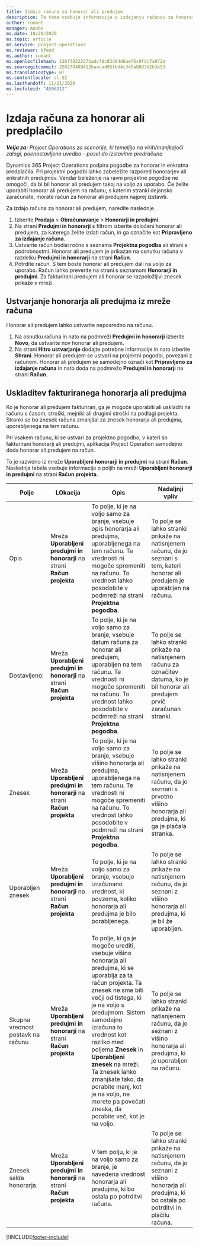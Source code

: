 ```yaml
---
title: Izdaja računa za honorar ali predujem
description: Ta tema vsebuje informacije o izdajanju računov za honorar ali predujem v aplikaciji Project Operations.
author: rumant
manager: Annbe
ms.date: 10/20/2020
ms.topic: article
ms.service: project-operations
ms.reviewer: kfend
ms.author: rumant
ms.openlocfilehash: 12bf3822227badcf8c83d84d6aef6c0fdc7a972a
ms.sourcegitcommit: 250270409412ba4cad95fbd4c345a80d3d2b3e53
ms.translationtype: HT
ms.contentlocale: sl-SI
ms.lasthandoff: 11/21/2020
ms.locfileid: "4596212"
---
```

# <a name="invoice-a-retainer-or-an-advance"></a>Izdaja računa za honorar ali predplačilo

_**Velja za:** Project Operations za scenarije, ki temeljijo na virih/manjkajoči zalogi, poenostavljeno uvedbo – posel do izstavitve predračuna_

Dynamics 365 Project Operations podpira pogodbe za honorar in enkratna predplačila. Pri projektni pogodbi lahko zabeležite razpored honorarjev ali enkratnih predujmov. Vendar beleženje na ravni projektne pogodbe ne omogoči, da bi bil honorar ali predujem takoj na voljo za uporabo. Če želite uporabiti honorar ali predujem na računu, s katerim stranki dejansko zaračunate, morate račun za honorar ali predujem najprej izstaviti.

Za izdajo računa za honorar ali predujem, naredite naslednje.

1. Izberite **Prodaja** > **Obračunavanje** > **Honorarji in predujmi**. 
2. Na strani **Predujmi in honorarji** s filtrom izberite določeni honorar ali predujem, za katerega želite izdati račun, in ga označite kot **Pripravljeno za izdajanje računa**.
3. Ustvarite račun bodisi ročno s seznama **Projektna pogodba** ali strani s podrobnostmi. Honorar ali predujem je prikazan na osnutku računa v razdelku **Predujmi in honorarji** na strani **Račun**.
4. Potrdite račun. S tem boste honorar ali predujem dali na voljo za uporabo. Račun lahko preverite na strani s seznamom **Honorarji in predujmi**. Za fakturirani predujem ali honorar se razpoložljivi znesek prikaže v mreži.

## <a name="create-a-retainer-or-advance-from-the-invoice-grid"></a>Ustvarjanje honorarja ali predujma iz mreže računa

Honorar ali predujem lahko ustvarite neposredno na računu.

1. Na osnutku računa in nato na podmreži **Predujmi in honorarji** izberite **Novo**, da ustvarite nov honorar ali predujem. 
2. Na strani **Hitro ustvarjanje** dodajte potrebne informacije in nato izberite **Shrani**. Honorar ali predujem se ustvari na projektni pogodbi, povezani z računom. Honorar ali predujem se samodejno označi kot **Pripravljeno za izdajanje računa** in nato doda na podmrežo **Predujmi in honorarji** na strani **Račun**.

## <a name="reconcile-an-invoiced-retainer-or-advance"></a>Uskladitev fakturiranega honorarja ali predujma

Ko je honorar ali predujem fakturiran, ga je mogoče uporabiti ali uskladiti na računu s časom, stroški, mejniki ali drugimi stroški na podlagi projekta. Stranki se bo znesek računa zmanjšal za znesek honorarja ali predujma, uporabljenega na tem računu.

Pri vsakem računu, ki se ustvari za projektno pogodbo, v kateri so fakturirani honorarji ali predujmi, aplikacija Project Operation samodejno doda honorar ali predujem na račun.

To je razvidno iz mreže **Uporabljeni honorarji in predujmi** na strani **Račun**. Naslednja tabela vsebuje informacije o poljih na mreži **Uporabljeni honorarji in predujmi** na strani **Račun projekta**.

| Polje | LOkacija | Opis | Nadaljnji vpliv |
| --- | --- | --- | --- |
| Opis | Mreža **Uporabljeni predujmi in honorarji** na strani **Račun projekta** |To polje, ki je na voljo samo za branje, vsebuje opis honorarja ali predujma, uporabljenega na tem računu. Te vrednosti ni mogoče spremeniti na računu. To vrednost lahko posodobite v podmreži na strani **Projektna pogodba**. | To polje se lahko stranki prikaže na natisnjenem računu, da jo seznani s tem, kateri honorar ali predujem je uporabljen na računu. |
| Dostavljeno: | Mreža **Uporabljeni predujmi in honorarji** na strani **Račun projekta**  | To polje, ki je na voljo samo za branje, vsebuje datum računa za honorar ali predujem, uporabljen na tem računu. Te vrednosti ni mogoče spremeniti na računu. To vrednost lahko posodobite v podmreži na strani **Projektna pogodba**. | To polje se lahko stranki prikaže na natisnjenem računu za označitev datuma, ko je bil honorar ali predujem prvič zaračunan stranki. |
| Znesek | Mreža **Uporabljeni predujmi in honorarji** na strani **Račun projekta**  | To polje, ki je na voljo samo za branje, vsebuje višino honorarja ali predujma, uporabljenega na tem računu. Te vrednosti ni mogoče spremeniti na računu. To vrednost lahko posodobite v podmreži na strani **Projektna pogodba**. | To polje se lahko stranki prikaže na natisnjenem računu, da jo seznani s prvotno višino honorarja ali predujma, ki ga je plačala stranka. |
| Uporabljen znesek | Mreža **Uporabljeni predujmi in honorarji** na strani **Račun projekta**  | To polje, ki je na voljo samo za branje, vsebuje izračunano vrednost, ki povzema, koliko honorarja ali predujma je bilo porabljenega. | To polje se lahko stranki prikaže na natisnjenem računu, da jo seznani z višino honorarja ali predujma, ki je bil že uporabljen. |
| Skupna vrednost postavk na računu | Mreža **Uporabljeni predujmi in honorarji** na strani **Račun projekta**  | To polje, ki ga je mogoče urediti, vsebuje višino honorarja ali predujma, ki se uporablja za ta račun projekta. Ta znesek ne sme biti večji od tistega, ki je na voljo s predujmom. Sistem samodejno izračuna to vrednost kot razliko med poljema **Znesek** in **Uporabljeni znesek** na mreži. Ta znesek lahko zmanjšate tako, da porabite manj, kot je na voljo, ne morete pa povečati zneska, da porabite več, kot je na voljo. | To polje se lahko stranki prikaže na natisnjenem računu, da jo seznani z višino honorarja ali predujma, ki je uporabljen na računu. |
| Znesek salda honorarja. | Mreža **Uporabljeni predujmi in honorarji** na strani **Račun projekta**  | V tem polju, ki je na voljo samo za branje, je navedena vrednost honorarja ali predujma, ki bo ostala po potrditvi računa. | To polje se lahko stranki prikaže na natisnjenem računu, da jo seznani z višino honorarja ali predujma, ki bo ostala po potrditvi in plačilu računa. |


[!INCLUDE[footer-include](../../includes/footer-banner.md)]